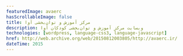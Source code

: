 ```yaml
---
featuredImage: avaerc
hasScrollableImage: false
title: مرکز آموزش و توان‌بخشی آوا
description: وبسایت مرکز آموزش و توان‌بخشی کودکان آوا
technologies: [wordpress, language-css3, language-javascript]
href: http://web.archive.org/web/20150812003805/http://avaerc.ir/
dateTime: 2015
---
```

